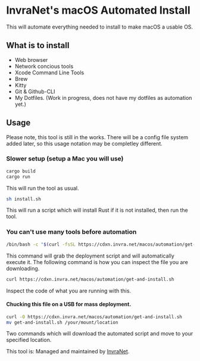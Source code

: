 # InvraNet's macOS Automated Install
This will automate everything needed to install to make macOS a usable OS.

## What is to install
* Web browser
* Network concious tools
* Xcode Command Line Tools
* Brew
* Kitty
* Git & Github-CLI
* My Dotfiles. (Work in progress, does not have my dotfiles as automation yet.)

## Usage
Please note, this tool is still in the works. There will be a config file system added later, so this usage notation may be completley different.
### Slower setup (setup a Mac you will use)
```sh
cargo build
cargo run
```
This will run the tool as usual.

```sh
sh install.sh
```
This will run a script which will install Rust if it is not installed, then run the tool.
### You can't use many tools before automation
```sh
/bin/bash -c "$(curl -fsSL https://cdxn.invra.net/macos/automation/get-and-install.sh)"
```
This command will grab the deployment script and will automatically execute it. The following command is how you can inspect the file you are downloading.

```sh
curl https://cdxn.invra.net/macos/automation/get-and-install.sh
```
Inspect the code of what you are running with this.

#### Chucking this file on a USB for mass deployment.
```sh
curl -O https://cdxn.invra.net/macos/automation/get-and-install.sh
mv get-and-install.sh /your/mount/location
```
Two commands which will download the automated script and move to your specified location.

This tool is:
Managed and maintained by [InvraNet](https://invra.net).